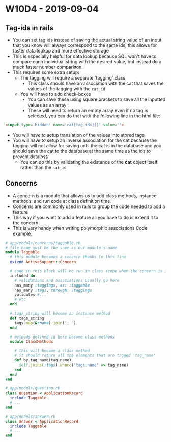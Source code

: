 # W10D4 - 2019-09-04
## Tag-ids in rails
- You can set tag ids instead of saving the actual string value of an input that you know will always correspond to the same ids, this allows for faster data lookup and more effective storage
- This is especially helpful for data lookup because SQL won't have to compare each individual string with the desired value, but instead do a much faster number comparison.
- This requires some extra setup:
  - The tagging will require a separate 'tagging' class
	- This class should have an association with the cat that saves the values of the tagging with the `cat_id`
  - You will have to add check-boxes
	- You can save these using square brackets to save all the inputted values as an array
    - These will need to return an empty array even if no tag is selected, you can do that with the following line in the html file:
```html
<input type='hidden' name='cat[tag_ids][]' value=''>
```
  - You will have to setup translation of the values into stored tags
  - You will have to setup an inverse association for the cat because the tagging will not allow for saving until the cat is in the database and you should save the cat to the database at the same time as the ids to prevent dataloss
    - You can do this by validating the existance of the **cat** object itself rather than the `cat_id`
## Concerns
- A concern is a module that allows us to add class methods, instance methods, and run code at class definition time.
- Concerns are commonly used in rails to group the code needed to add a feature
- This way if you want to add a feature all you have to do is extend it to the concern
- This is very handy when writing polymorphic associations
Code example:
```ruby
# app/models/concerns/taggable.rb
# file name must be the same as our module's name
module Taggable
  # this module becomes a concern thanks to this line
  extend ActiveSupport::Concern

  # code in this block will be run in class scope when the concern is included
  included do
    # validations and associations usually go here
    has_many :taggings, as: :taggable
    has_many :tags, through: :taggings
    validates #...
    # etc
  end

  # tags_string will become an instance method
  def tags_string
    tags.map(&:name).join(', ')
  end

  # methods defined in here become class methods
  module ClassMethods

    # this will become a class method
    # it should return all the elements that are tagged 'tag_name'
    def by_tag_name(tag_name)
      self.joins(:tags).where('tags.name' => tag_name)
    end
  end
end

# app/models/question.rb
class Question < ApplicationRecord
  include Taggable
  # ...
end

# app/models/answer.rb
class Answer < ApplicationRecord
  include Taggable
  # ...
end
```
